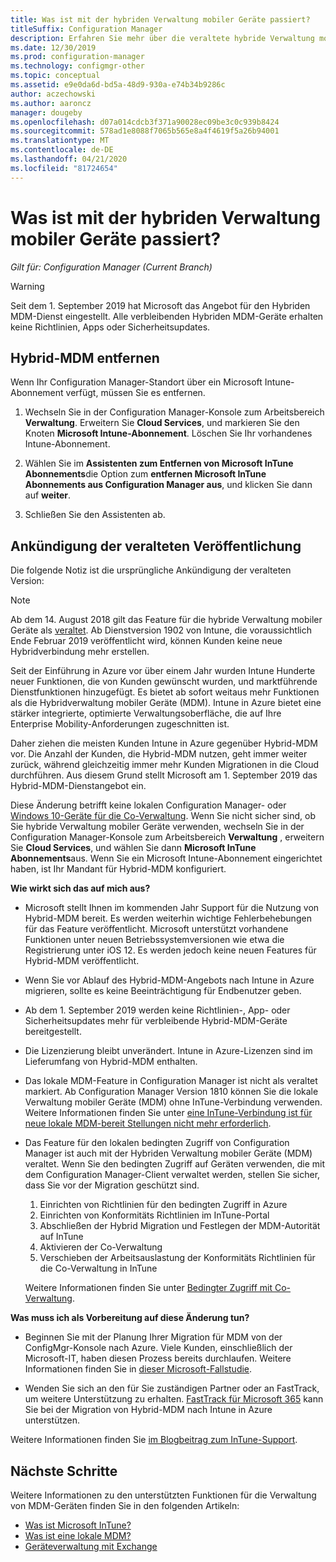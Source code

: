 ```yaml
---
title: Was ist mit der hybriden Verwaltung mobiler Geräte passiert?
titleSuffix: Configuration Manager
description: Erfahren Sie mehr über die veraltete hybride Verwaltung mobiler Geräte (Mobile Device Management, MDM) in Configuration Manager
ms.date: 12/30/2019
ms.prod: configuration-manager
ms.technology: configmgr-other
ms.topic: conceptual
ms.assetid: e9e0da6d-bd5a-48d9-930a-e74b34b9286c
author: aczechowski
ms.author: aaroncz
manager: dougeby
ms.openlocfilehash: d07a014cdcb3f371a90028ec09be3c0c939b8424
ms.sourcegitcommit: 578ad1e8088f7065b565e8a4f4619f5a26b94001
ms.translationtype: MT
ms.contentlocale: de-DE
ms.lasthandoff: 04/21/2020
ms.locfileid: "81724654"
---
```

# <a name="what-happened-to-hybrid-mdm"></a>Was ist mit der hybriden Verwaltung mobiler Geräte passiert?

*Gilt für: Configuration Manager (Current Branch)*

> [!WARNING]
> Seit dem 1. September 2019 hat Microsoft das Angebot für den Hybriden MDM-Dienst eingestellt. Alle verbleibenden Hybriden MDM-Geräte erhalten keine Richtlinien, Apps oder Sicherheitsupdates.

## <a name="remove-hybrid-mdm"></a>Hybrid-MDM entfernen

Wenn Ihr Configuration Manager-Standort über ein Microsoft Intune-Abonnement verfügt, müssen Sie es entfernen.

1. Wechseln Sie in der Configuration Manager-Konsole zum Arbeitsbereich **Verwaltung**. Erweitern Sie **Cloud Services**, und markieren Sie den Knoten **Microsoft Intune-Abonnement**. Löschen Sie Ihr vorhandenes Intune-Abonnement.

1. Wählen Sie im **Assistenten zum Entfernen von Microsoft InTune Abonnements**die Option zum **entfernen Microsoft InTune Abonnements aus Configuration Manager aus**, und klicken Sie dann auf **weiter**.

1. Schließen Sie den Assistenten ab.

## <a name="deprecation-announcement"></a>Ankündigung der veralteten Veröffentlichung

Die folgende Notiz ist die ursprüngliche Ankündigung der veralteten Version:

> [!NOTE]  
> Ab dem 14. August 2018 gilt das Feature für die hybride Verwaltung mobiler Geräte als [veraltet](../../core/plan-design/changes/deprecated/removed-and-deprecated-cmfeatures.md). Ab Dienstversion 1902 von Intune, die voraussichtlich Ende Februar 2019 veröffentlicht wird, können Kunden keine neue Hybridverbindung mehr erstellen.
> <!--Intune feature 2683117-->  
> Seit der Einführung in Azure vor über einem Jahr wurden Intune Hunderte neuer Funktionen, die von Kunden gewünscht wurden, und marktführende Dienstfunktionen hinzugefügt. Es bietet ab sofort weitaus mehr Funktionen als die Hybridverwaltung mobiler Geräte (MDM). Intune in Azure bietet eine stärker integrierte, optimierte Verwaltungsoberfläche, die auf Ihre Enterprise Mobility-Anforderungen zugeschnitten ist.
>
> Daher ziehen die meisten Kunden Intune in Azure gegenüber Hybrid-MDM vor. Die Anzahl der Kunden, die Hybrid-MDM nutzen, geht immer weiter zurück, während gleichzeitig immer mehr Kunden Migrationen in die Cloud durchführen. Aus diesem Grund stellt Microsoft am 1. September 2019 das Hybrid-MDM-Dienstangebot ein.
>
> Diese Änderung betrifft keine lokalen Configuration Manager- oder [Windows 10-Geräte für die Co-Verwaltung](../../comanage/overview.md). Wenn Sie nicht sicher sind, ob Sie hybride Verwaltung mobiler Geräte verwenden, wechseln Sie in der Configuration Manager-Konsole zum Arbeitsbereich **Verwaltung** , erweitern Sie **Cloud Services**, und wählen Sie dann **Microsoft InTune Abonnements**aus. Wenn Sie ein Microsoft Intune-Abonnement eingerichtet haben, ist Ihr Mandant für Hybrid-MDM konfiguriert.
>
> **Wie wirkt sich das auf mich aus?**
>
> - Microsoft stellt Ihnen im kommenden Jahr Support für die Nutzung von Hybrid-MDM bereit. Es werden weiterhin wichtige Fehlerbehebungen für das Feature veröffentlicht. Microsoft unterstützt vorhandene Funktionen unter neuen Betriebssystemversionen wie etwa die Registrierung unter iOS 12. Es werden jedoch keine neuen Features für Hybrid-MDM veröffentlicht.  
>
> - Wenn Sie vor Ablauf des Hybrid-MDM-Angebots nach Intune in Azure migrieren, sollte es keine Beeinträchtigung für Endbenutzer geben.  
>
> - Ab dem 1. September 2019 werden keine Richtlinien-, App- oder Sicherheitsupdates mehr für verbleibende Hybrid-MDM-Geräte bereitgestellt.  
>
> - Die Lizenzierung bleibt unverändert. Intune in Azure-Lizenzen sind im Lieferumfang von Hybrid-MDM enthalten.  
>
> - Das lokale MDM-Feature in Configuration Manager ist nicht als veraltet markiert. Ab Configuration Manager Version 1810 können Sie die lokale Verwaltung mobiler Geräte (MDM) ohne InTune-Verbindung verwenden. Weitere Informationen finden Sie unter [eine InTune-Verbindung ist für neue lokale MDM-bereit Stellungen nicht mehr erforderlich](../../core/plan-design/changes/whats-new-in-version-1810.md#bkmk_opmdm).
>
> - Das Feature für den lokalen bedingten Zugriff von Configuration Manager ist auch mit der Hybriden Verwaltung mobiler Geräte (MDM) veraltet. Wenn Sie den bedingten Zugriff auf Geräten verwenden, die mit dem Configuration Manager-Client verwaltet werden, stellen Sie sicher, dass Sie vor der Migration geschützt sind.
>     1. Einrichten von Richtlinien für den bedingten Zugriff in Azure
>     2. Einrichten von Konformitäts Richtlinien im InTune-Portal
>     3. Abschließen der Hybrid Migration und Festlegen der MDM-Autorität auf InTune
>     4. Aktivieren der Co-Verwaltung
>     5. Verschieben der Arbeitsauslastung der Konformitäts Richtlinien für die Co-Verwaltung in InTune
>
>     Weitere Informationen finden Sie unter [Bedingter Zugriff mit Co-Verwaltung](../../comanage/quickstart-conditional-access.md).
>
> **Was muss ich als Vorbereitung auf diese Änderung tun?**
>
> - Beginnen Sie mit der Planung Ihrer Migration für MDM von der ConfigMgr-Konsole nach Azure. Viele Kunden, einschließlich der Microsoft-IT, haben diesen Prozess bereits durchlaufen. Weitere Informationen finden Sie in [dieser Microsoft-Fallstudie](https://aka.ms/Intune_MSFT).  
>
> - Wenden Sie sich an den für Sie zuständigen Partner oder an FastTrack, um weitere Unterstützung zu erhalten. [FastTrack für Microsoft 365](https://aka.ms/hybrid_fasttrack) kann Sie bei der Migration von Hybrid-MDM nach Intune in Azure unterstützen.
>
> Weitere Informationen finden Sie [im Blogbeitrag zum InTune-Support](https://aka.ms/hybrid_notification).

## <a name="next-steps"></a>Nächste Schritte

Weitere Informationen zu den unterstützten Funktionen für die Verwaltung von MDM-Geräten finden Sie in den folgenden Artikeln:

- [Was ist Microsoft InTune?](https://docs.microsoft.com/intune/what-is-intune)
- [Was ist eine lokale MDM?](manage-mobile-devices-with-on-premises-infrastructure.md)
- [Geräteverwaltung mit Exchange](../deploy-use/manage-mobile-devices-with-exchange-activesync.md)
